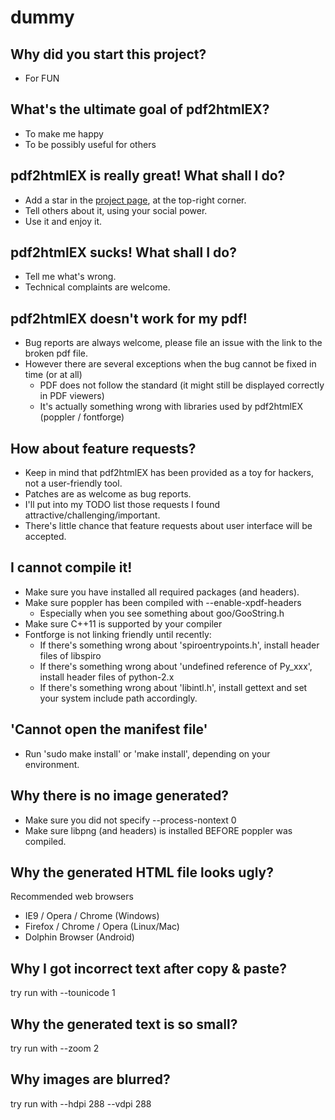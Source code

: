 # dummy

## Why did you start this project?

 - For FUN

## What's the ultimate goal of pdf2htmlEX?

 - To make me happy
 - To be possibly useful for others

## pdf2htmlEX is really great! What shall I do?

 - Add a star in the [project page](http://github.com/coolwanglu/pdf2htmlEX), at the top-right corner.
 - Tell others about it, using your social power.
 - Use it and enjoy it.

## pdf2htmlEX sucks! What shall I do?

 - Tell me what's wrong.
 - Technical complaints are welcome.

## pdf2htmlEX doesn't work for my pdf!

 - Bug reports are always welcome, please file an issue with the link to the broken pdf file.
 - However there are several exceptions when the bug cannot be fixed in time (or at all)
   - PDF does not follow the standard (it might still be displayed correctly in PDF viewers)
   - It's actually something wrong with libraries used by pdf2htmlEX (poppler / fontforge)

## How about feature requests?

  - Keep in mind that pdf2htmlEX has been provided as a toy for hackers, not a user-friendly tool.
  - Patches are as welcome as bug reports.
  - I'll put into my TODO list those requests I found attractive/challenging/important.
   - There's little chance that feature requests about user interface will be accepted.

## I cannot compile it!

 - Make sure you have installed all required packages (and headers).
 - Make sure poppler has been compiled with --enable-xpdf-headers
   - Especially when you see something about goo/GooString.h
 - Make sure C++11 is supported by your compiler
 - Fontforge is not linking friendly until recently:
   - If there's something wrong about 'spiroentrypoints.h', install header files of libspiro
   - If there's something wrong about 'undefined reference of Py_xxx', install header files of python-2.x
   - If there's something wrong about 'libintl.h', install gettext and set your system include path accordingly.

## 'Cannot open the manifest file'
 - Run 'sudo make install' or 'make install', depending on your environment.

## Why there is no image generated?

 - Make sure you did not specify --process-nontext 0
 - Make sure libpng (and headers) is installed BEFORE poppler was compiled.

## Why the generated HTML file looks ugly?

Recommended web browsers
 - IE9 / Opera / Chrome (Windows)
 - Firefox / Chrome / Opera (Linux/Mac)
 - Dolphin Browser (Android)

## Why I got incorrect text after copy & paste?

try run with --tounicode 1

## Why the generated text is so small?

try run with --zoom 2

## Why images are blurred?

try run with --hdpi 288 --vdpi 288